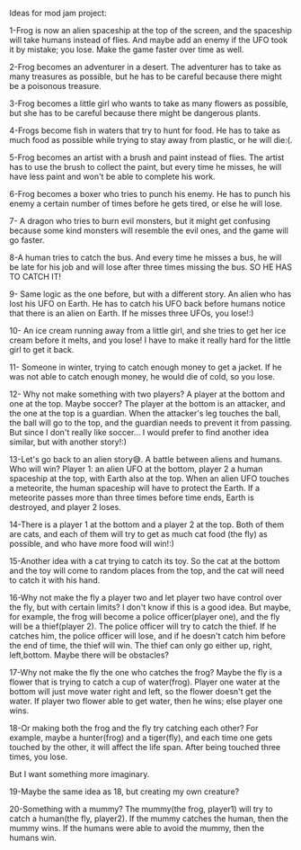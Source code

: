 Ideas for mod jam project:

1-Frog is now an alien spaceship at the top of the screen, and the spaceship will take humans instead of flies. And maybe add an enemy if the UFO took it by mistake; you lose. Make the game faster over time as well.

2-Frog becomes an adventurer in a desert. The adventurer has to take as many treasures as possible, but he has to be careful because there might be a poisonous treasure.

3-Frog becomes a little girl who wants to take as many flowers as possible, but she has to be careful because there might be dangerous plants.

4-Frogs become fish in waters that try to hunt for food. He has to take as much food as possible while trying to stay away from plastic, or he will die:(.

5-Frog becomes an artist with a brush and paint instead of flies. The artist has to use the brush to collect the paint, but every time he misses, he will have less paint and won't be able to complete his work.

6-Frog becomes a boxer who tries to punch his enemy. He has to punch his enemy a certain number of times before he gets tired, or else he will lose.

7- A dragon who tries to burn evil monsters, but it might get confusing because some kind monsters will resemble the evil ones, and the game will go faster.

8-A human tries to catch the bus. And every time he misses a bus, he will be late for his job and will lose after three times missing the bus. SO HE HAS TO CATCH IT!

9- Same logic as the one before, but with a different story. An alien who has lost his UFO on Earth. He has to catch his UFO back before humans notice that there is an alien on Earth. If he misses three UFOs, you lose!:)

10- An ice cream running away from a little girl, and she tries to get her ice cream before it melts, and you lose! I have to make it really hard for the little girl to get it back.

11- Someone in winter, trying to catch enough money to get a jacket. If he was not able to catch enough money, he would die of cold, so you lose. 

12- Why not make something with two players? A player at the bottom and one at the top. Maybe soccer? The player at the bottom is an attacker, and the one at the top is a guardian. When the attacker's leg touches the ball, the ball will go to the top, and the guardian needs to prevent it from passing. But since I don't really like soccer... I would prefer to find another idea similar, but with another story!:)

13-Let's go back to an alien story😅. A battle between aliens and humans. Who will win? Player 1: an alien UFO at the bottom, player 2 a human spaceship at the top, with Earth also at the top. When an alien UFO touches a meteorite, the human spaceship will have to protect the Earth. If a meteorite passes more than three times before time ends, Earth is destroyed, and player 2 loses.

14-There is a player 1 at the bottom and a player 2 at the top. Both of them are cats, and each of them will try to get as much cat food (the fly) as possible, and who have more food will win!:)

15-Another idea with a cat trying to catch its toy. So the cat at the bottom and the toy will come to random places from the top, and the cat will need to catch it with his hand.

16-Why not make the fly a player two and let player two have control over the fly, but with certain limits? I don't know if this is a good idea. But maybe, for example, the frog will become a police officer(player one), and the fly will be a thief(player 2). The police officer will try to catch the thief. If he catches him, the police officer will lose, and if he doesn't catch him before the end of time, the thief will win. The thief can only go either up, right, left,bottom. Maybe there will be obstacles?

17-Why not make the fly the one who catches the frog? Maybe the fly is a flower that is trying to catch a cup of water(frog). Player one water at the bottom will just move water right and left, so the flower doesn't get the water. If player two flower able to get water, then he wins; else player one wins. 

18-Or making both the frog and the fly try catching each other? For example, maybe a hunter(frog) and a tiger(fly), and each time one gets touched by the other, it will affect the life span. After being touched three times, you lose.

But I want something more imaginary.

19-Maybe the same idea as 18, but creating my own creature?

20-Something with a mummy? The mummy(the frog, player1) will try to catch a human(the fly, player2). If the mummy catches the human, then the mummy wins. If the humans were able to avoid the mummy, then the humans win.